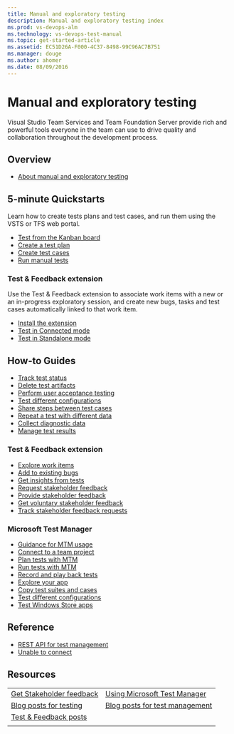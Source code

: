 ```yaml
---
title: Manual and exploratory testing
description: Manual and exploratory testing index
ms.prod: vs-devops-alm
ms.technology: vs-devops-test-manual
ms.topic: get-started-article
ms.assetid: EC51D26A-F000-4C37-8498-99C96AC7B751
ms.manager: douge
ms.author: ahomer
ms.date: 08/09/2016
---
```


# Manual and exploratory testing

Visual Studio Team Services and Team Foundation Server provide rich and powerful
tools everyone in the team can use to drive quality and collaboration throughout the development process.

## Overview

* [About manual and exploratory testing](overview.md)

## 5-minute Quickstarts

Learn how to create tests plans and test cases, and run them
using the VSTS or TFS web portal.

* [Test from the Kanban board](../work/kanban/add-run-update-tests.md)
* [Create a test plan](getting-started/create-a-test-plan.md)
* [Create test cases](getting-started/create-test-cases.md)
* [Run manual tests](getting-started/run-manual-tests.md)

### Test &amp; Feedback extension

Use the Test &amp; Feedback extension to associate work items
with a new or an in-progress exploratory session, and create new bugs,
tasks and test cases automatically linked to that work item.

* [Install the extension](getting-started/perform-exploratory-tests.md)
* [Test in Connected mode](connected-mode-exploratory-testing.md)
* [Test in Standalone mode](standalone-mode-exploratory-testing.md)

## How-to Guides

* [Track test status](getting-started/track-test-status.md)
* [Delete test artifacts](../work/backlogs/remove-delete-work-items.md)
* [Perform user acceptance testing](getting-started/user-acceptance-testing.md)
* [Test different configurations](test-different-configurations.md)
* [Share steps between test cases](mtm/share-steps-between-test-cases.md)
* [Repeat a test with different data](repeat-test-with-different-data.md)
* [Collect diagnostic data](collect-diagnostic-data.md)
* [Manage test results](getting-started/how-long-to-keep-test-results.md)

### Test & Feedback extension

* [Explore work items](explore-workitems-exploratory-testing.md)
* [Add to existing bugs](add-to-bugs-exploratory-testing.md)
* [Get insights from tests](insights-exploratory-testing.md)
* [Request stakeholder feedback](stakeholder/request-stakeholder-feedback.md)
* [Provide stakeholder feedback](stakeholder/provide-stakeholder-feedback.md)
* [Get voluntary stakeholder feedback](stakeholder/voluntary-stakeholder-feedback.md)
* [Track stakeholder feedback requests](stakeholder/track-stakeholder-feedback.md)

### Microsoft Test Manager

* [Guidance for MTM usage](mtm/guidance-mtm-usage.md)
* [Connect to a team project](mtm/connect-microsoft-test-manager-to-your-team-project-and-test-plan.md)
* [Plan tests with MTM](mtm/plan-manual-tests-with-microsoft-test-manager.md)
* [Run tests with MTM](mtm/run-manual-tests-with-microsoft-test-manager.md)
* [Record and play back tests](getting-started/record-play-back-manual-tests.md)
* [Explore your app](mtm/exploratory-testing-using-microsoft-test-manager.md)
* [Copy test suites and cases](mtm/copying-and-cloning-test-suites-and-test-cases.md)
* [Test different configurations](mtm/test-configurations-specifying-test-platforms.md)
* [Test Windows Store apps](mtm/testing-windows-store-apps.md)

## Reference

* [REST API for test management](../integrate/index.md)
* [Unable to connect](../work/reference/error/tf31002-unable-connect-tfs.md)

## Resources

| | |
| --- | --- |
| [Get Stakeholder feedback](../collaborate/feedback/index.md) | [Using Microsoft Test Manager](https://msdn.microsoft.com/en-us/library/jj635157.aspx) |
| [Blog posts for testing](https://blogs.msdn.microsoft.com/visualstudioalm/tag/testing/) | [Blog posts for test management](https://blogs.msdn.microsoft.com/visualstudioalm/tag/test-management/) |
| [Test & Feedback posts](https://social.msdn.microsoft.com/Search/en-US?query=test%20%26%20feedback%20extension&beta=0&rn=Microsoft+Application+Lifecycle+Management&rq=site:https://blogs.msdn.microsoft.com/visualstudioalm&ac=4) | |
| | |

